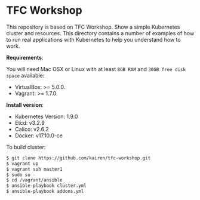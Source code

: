 # TFC Workshop
This repository is based on TFC Workshop. Show a simple Kubernetes cluster and resources. This directory contains a number of examples of how to run real applications with Kubernetes to help you understand how to work.

**Requirements**:

You will need Mac OSX or Linux with at least `8GB RAM` and `30GB free disk space` available:
* VirtualBox: >= 5.0.0.
* Vagrant: >= 1.7.0.

**Install version**:
* Kubernetes Version: 1.9.0
* Etcd: v3.2.9
* Calico: v2.6.2
* Docker: v17.10.0-ce

To build cluster:
```sh
$ git clone https://github.com/kairen/tfc-workshop.git
$ vagrant up
$ vagrant ssh master1
$ sudo su -
$ cd /vagrant/ansible
$ ansible-playbook cluster.yml
$ ansible-playbook addons.yml
```
